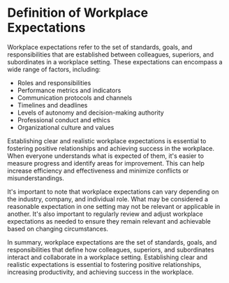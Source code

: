 Definition of Workplace Expectations
=====================================================================================

Workplace expectations refer to the set of standards, goals, and responsibilities that are established between colleagues, superiors, and subordinates in a workplace setting. These expectations can encompass a wide range of factors, including:

* Roles and responsibilities
* Performance metrics and indicators
* Communication protocols and channels
* Timelines and deadlines
* Levels of autonomy and decision-making authority
* Professional conduct and ethics
* Organizational culture and values

Establishing clear and realistic workplace expectations is essential to fostering positive relationships and achieving success in the workplace. When everyone understands what is expected of them, it's easier to measure progress and identify areas for improvement. This can help increase efficiency and effectiveness and minimize conflicts or misunderstandings.

It's important to note that workplace expectations can vary depending on the industry, company, and individual role. What may be considered a reasonable expectation in one setting may not be relevant or applicable in another. It's also important to regularly review and adjust workplace expectations as needed to ensure they remain relevant and achievable based on changing circumstances.

In summary, workplace expectations are the set of standards, goals, and responsibilities that define how colleagues, superiors, and subordinates interact and collaborate in a workplace setting. Establishing clear and realistic expectations is essential to fostering positive relationships, increasing productivity, and achieving success in the workplace.
